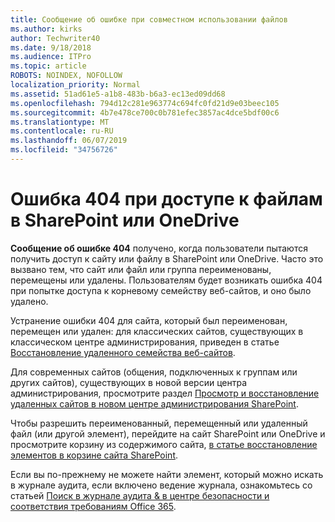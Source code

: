 ```yaml
---
title: Сообщение об ошибке при совместном использовании файлов
ms.author: kirks
author: Techwriter40
ms.date: 9/18/2018
ms.audience: ITPro
ms.topic: article
ROBOTS: NOINDEX, NOFOLLOW
localization_priority: Normal
ms.assetid: 51ad61e5-a1b8-483b-b6a3-ec13ed09dd68
ms.openlocfilehash: 794d12c281e963774c694fc0fd21d9e03beec105
ms.sourcegitcommit: 4b7e478ce700c0b781efec3857ac4dce5bdf00c6
ms.translationtype: MT
ms.contentlocale: ru-RU
ms.lasthandoff: 06/07/2019
ms.locfileid: "34756726"
---
```

# <a name="error-404-when-accessing-files-in-sharepoint-or-onedrive"></a>Ошибка 404 при доступе к файлам в SharePoint или OneDrive

**Сообщение об ошибке 404** получено, когда пользователи пытаются получить доступ к сайту или файлу в SharePoint или OneDrive. Часто это вызвано тем, что сайт или файл или группа переименованы, перемещены или удалены.
Пользователям будет возникать ошибка 404 при попытке доступа к корневому семейству веб-сайтов, и оно было удалено.

Устранение ошибки 404 для сайта, который был переименован, перемещен или удален: для классических сайтов, существующих в классическом центре администрирования, приведен в статье [Восстановление удаленного семейства веб-сайтов](https://docs.microsoft.com/sharepoint/restore-deleted-site-collection).

Для современных сайтов (общения, подключенных к группам или других сайтов), существующих в новой версии центра администрирования, просмотрите раздел [Просмотр и восстановление удаленных сайтов в новом центре администрирования SharePoint](https://docs.microsoft.com/sharepoint/view-and-restore-deleted-sites-in-new-admin-center).

Чтобы разрешить переименованный, перемещенный или удаленный файл (или другой элемент), перейдите на сайт SharePoint или OneDrive и просмотрите корзину из содержимого сайта, [в статье восстановление элементов в корзине сайта SharePoint](https://support.office.com/article/Restore-items-in-the-Recycle-Bin-of-a-SharePoint-site-6df466b6-55f2-4898-8d6e-c0dff851a0be).

 Если вы по-прежнему не можете найти элемент, который можно искать в журнале аудита, если включено ведение журнала, ознакомьтесь со статьей [Поиск в журнале аудита &amp; в центре безопасности и соответствия требованиям Office 365](https://support.office.com/client/search-the-audit-log-in-the-office-365-security-compliance-center-0d4d0f35-390b-4518-800e-0c7ec95e946c).


    

